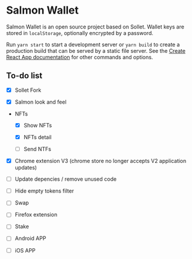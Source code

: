 # Salmon Wallet
Salmon Wallet is an open source project based on Sollet.
Wallet keys are stored in `localStorage`, optionally encrypted by a password.

Run `yarn start` to start a development server or `yarn build` to create a production build that can be served by a static file server.
See the [Create React App documentation](https://facebook.github.io/create-react-app/docs/getting-started) for other commands and options.

  
## To-do list


-  [x] Sollet Fork

-  [x] Salmon look and feel

- NFTs

  -  [x] Show NFTs

  -  [x] NFTs detail

  -  [ ] Send NTFs

-  [x] Chrome extension V3 (chrome store no longer accepts V2 application updates)

- [ ] Update depencies / remove unused code

- [ ] Hide empty tokens filter

- [ ] Swap

- [ ] Firefox extension

- [ ] Stake

- [ ] Android APP

- [ ] iOS APP